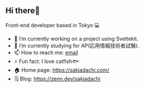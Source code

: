 ## Hi there👋
Front-end developer based in Tokyo 💻

- 🔭 I’m currently working on a project using Sveltekit.
- 🌱 I’m currently studying for AP(応用情報技術者試験).
- 📫 How to reach me: [email](mailto:hello@sakiadachi.com)
- ⚡ Fun fact: I love catfish🐟
- 🏠 Home page: https://sakiadachi.com/
- 🗒️ Blog: https://zenn.dev/sakiadachi
